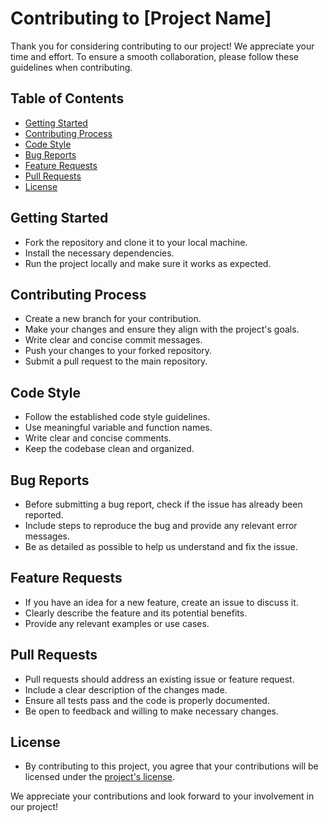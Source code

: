 # Contributing to [Project Name]

Thank you for considering contributing to our project! We appreciate your time and effort. To ensure a smooth collaboration, please follow these guidelines when contributing.

## Table of Contents
- [Getting Started](#getting-started)
- [Contributing Process](#contributing-process)
- [Code Style](#code-style)
- [Bug Reports](#bug-reports)
- [Feature Requests](#feature-requests)
- [Pull Requests](#pull-requests)
- [License](#license)

## Getting Started
- Fork the repository and clone it to your local machine.
- Install the necessary dependencies.
- Run the project locally and make sure it works as expected.

## Contributing Process
- Create a new branch for your contribution.
- Make your changes and ensure they align with the project's goals.
- Write clear and concise commit messages.
- Push your changes to your forked repository.
- Submit a pull request to the main repository.

## Code Style
- Follow the established code style guidelines.
- Use meaningful variable and function names.
- Write clear and concise comments.
- Keep the codebase clean and organized.

## Bug Reports
- Before submitting a bug report, check if the issue has already been reported.
- Include steps to reproduce the bug and provide any relevant error messages.
- Be as detailed as possible to help us understand and fix the issue.

## Feature Requests
- If you have an idea for a new feature, create an issue to discuss it.
- Clearly describe the feature and its potential benefits.
- Provide any relevant examples or use cases.

## Pull Requests
- Pull requests should address an existing issue or feature request.
- Include a clear description of the changes made.
- Ensure all tests pass and the code is properly documented.
- Be open to feedback and willing to make necessary changes.

## License
- By contributing to this project, you agree that your contributions will be licensed under the [project's license](link-to-license).

We appreciate your contributions and look forward to your involvement in our project!